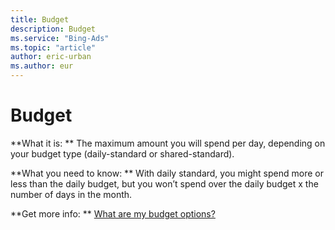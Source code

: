 ```yaml
---
title: Budget
description: Budget
ms.service: "Bing-Ads"
ms.topic: "article"
author: eric-urban
ms.author: eur
---
```


# Budget

**What it is: **       The maximum amount you will spend per day, depending on your budget type (daily-standard or shared-standard).

**What you need to know: **       With daily standard, you might spend more or less than the daily budget, but you won’t spend over the daily budget x the number of days in the month.

**Get more info: **    [What are my budget options?](../hlp_BA_CONC_AboutBudgetType.md)


